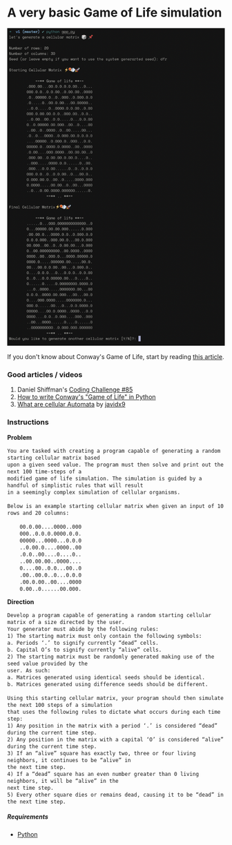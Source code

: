 # A very basic Game of Life simulation

![game-of-life-preview](how_it_will_look.png)

If you don't know about Conway's Game of Life, 
start by reading [this article](https://en.wikipedia.org/wiki/Conway%27s_Game_of_Life).

### Good articles / videos
1. Daniel Shiffman's [Coding Challenge #85](https://www.youtube.com/watch?v=FWSR_7kZuYg)
2. [How to write Conway's "Game of Life" in Python](https://medium.com/better-programming/how-to-write-conwells-game-of-life-in-python-c6eca19c4676)
3. [What are cellular Automata](https://www.youtube.com/watch?v=E7CxMHsYzSs) by [javidx9](https://community.onelonecoder.com/)


### Instructions

**Problem**

```console
You are tasked with creating a program capable of generating a random starting cellular matrix based
upon a given seed value. The program must then solve and print out the next 100 time-steps of a
modified game of life simulation. The simulation is guided by a handful of simplistic rules that will result
in a seemingly complex simulation of cellular organisms.

Below is an example starting cellular matrix when given an input of 10 rows and 20 columns:

	00.0.00....0000..000
	000..0.0.0.0000.0.0.
	00000...0000...0.0.0
	..0.00.0....0000..00
	.0.0..00....0....0..
	..00.00.00..0000....
	0....00..0.0...00..0
	.00..00.0..0...0.0.0
	.00.0.00..00....0000
	0.00..0......00.000.
```

**Direction**

```console
Develop a program capable of generating a random starting cellular matrix of a size directed by the user.
Your generator must abide by the following rules:
1) The starting matrix must only contain the following symbols:
a. Periods ‘.’ to signify currently “dead” cells.
b. Capital O’s to signify currently “alive” cells.
2) The starting matrix must be randomly generated making use of the seed value provided by the
user. As such:
a. Matrices generated using identical seeds should be identical.
b. Matrices generated using difference seeds should be different.

Using this starting cellular matrix, your program should then simulate the next 100 steps of a simulation
that uses the following rules to dictate what occurs during each time step:
1) Any position in the matrix with a period ‘.’ is considered “dead” during the current time step.
2) Any position in the matrix with a capital ‘O’ is considered “alive” during the current time step.
3) If an “alive” square has exactly two, three or four living neighbors, it continues to be “alive” in
the next time step.
4) If a “dead” square has an even number greater than 0 living neighbors, it will be “alive” in the
next time step.
5) Every other square dies or remains dead, causing it to be “dead” in the next time step.
```

##### Requirements
+ [Python](https://www.python.org/downloads/)

